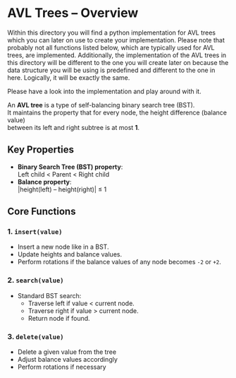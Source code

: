 # AVL Trees – Overview

Within this directory you will find a python implementation for AVL trees which you can later on use to create your implementation. Please note that probably not all functions listed below, which are typically used for AVL trees, are implemented. Additionally, the implementation of the AVL trees in this directory will be different to the one you will create later on because the data structure you will be using is predefined and different to the one in here. Logically, it will be exactly the same.

Please have a look into the implementation and play around with it.

An **AVL tree** is a type of self-balancing binary search tree (BST).  
It maintains the property that for every node, the height difference (balance value)  
between its left and right subtree is at most **1**.

## Key Properties
- **Binary Search Tree (BST) property**:  
  Left child < Parent < Right child
- **Balance property**:  
  |height(left) – height(right)| ≤ 1

## Core Functions

### 1. `insert(value)`
- Insert a new node like in a BST.
- Update heights and balance values.
- Perform rotations if the balance values of any node becomes `-2` or `+2`.

### 2. `search(value)`
- Standard BST search:
  - Traverse left if value < current node.
  - Traverse right if value > current node.
  - Return node if found.

### 3. `delete(value)`
- Delete a given value from the tree
- Adjust balance values accordingly
- Perform rotations if necessary
